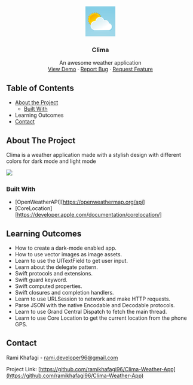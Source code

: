 
<!-- PROJECT LOGO -->
<br />
<p align="center">
  <a href="https://github.com/ramikhafagi96/Clima-Weather-App">
    <img src="images/1024.png" alt="Logo" width="80" height="80">
  </a>

  <h3 align="center">Clima</h3>

  <p align="center">
    An awesome weather application
    <br />
    <a href="https://github.com/ramikhafagi96/Clima-Weather-App#about-the-project">View Demo</a>
    ·
    <a href="https://github.com/ramikhafagi96/Clima-Weather-App/issues">Report Bug</a>
    ·
    <a href="https://github.com/ramikhafagi96/Clima-Weather-App/issues">Request Feature</a>
  </p>
</p>

<!-- TABLE OF CONTENTS -->
## Table of Contents
* [About the Project](#about-the-project)
  * [Built With](#built-with)
* Learning Outcomes
* [Contact](#contact)

<!-- ABOUT THE PROJECT -->
## About The Project
<p> Clima is a weather application made with a stylish design with different colors for dark mode and light mode</p>
<img src="images/clima.gif" width="250" />

### Built With
* [OpenWeatherAPI][https://openweathermap.org/api]
* [CoreLocation][https://developer.apple.com/documentation/corelocation/]

<!-- Learning Outcomes -->
## Learning Outcomes
* How to create a dark-mode enabled app.
* How to use vector images as image assets.
* Learn to use the UITextField to get user input. 
* Learn about the delegate pattern.
* Swift protocols and extensions. 
* Swift guard keyword. 
* Swift computed properties.
* Swift closures and completion handlers.
* Learn to use URLSession to network and make HTTP requests.
* Parse JSON with the native Encodable and Decodable protocols. 
* Learn to use Grand Central Dispatch to fetch the main thread.
* Learn to use Core Location to get the current location from the phone GPS. 
<!-- CONTACT -->
## Contact

Rami Khafagi - rami.developer96@gmail.com

Project Link: [https://github.com/ramikhafagi96/Clima-Weather-App](https://github.com/ramikhafagi96/Clima-Weather-App)
